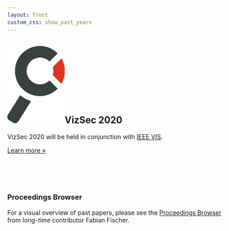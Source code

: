 ```yaml
---
layout: front
custom_css: show_past_years
---
```


<h2><img alt="Magnifying glass" src="/assets/img/branding_magnifier.png" class="header-magnifier"/>VizSec 2020</h2>

VizSec 2020 will be held in conjunction with <a href="http://ieeevis.org/">IEEE VIS</a>.

<p><a class="btn btn-primary btn-lg pull-left" href="/vizsec2020" role="button">Learn more &raquo;</a></p> <br/><br/><br/>

### Proceedings Browser

For a visual overview of past papers, please see the <a href="http://vizsec.dbvis.de">Proceedings Browser</a> from long-time contributor Fabian Fischer.
